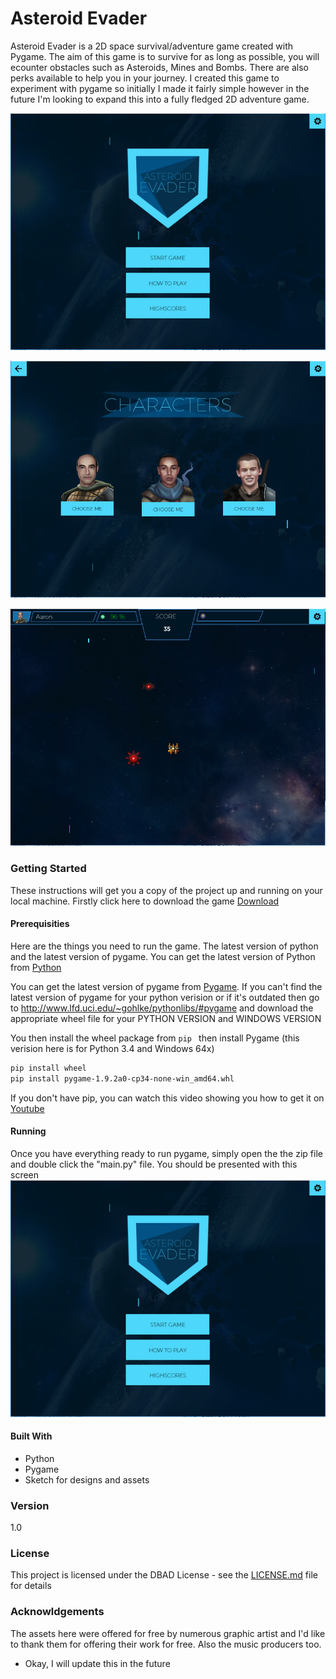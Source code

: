 # Asteroid Evader
Asteroid Evader is a 2D space survival/adventure game created with Pygame. The aim of this game is to survive for as long as possible, you will ecounter obstacles such as Asteroids, Mines and Bombs. There are also perks available to help you in your journey. I created this game to experiment with pygame so initially I made it fairly simple however in the future I'm looking to expand this into a fully fledged 2D adventure game.


![Alt text](5.png)

![Alt text](3.PNG)

![Alt text](4.PNG)

### Getting Started
These instructions will get you a copy of the project up and running on your local machine.
Firstly click here to download the game [Download](https://github.com/AaronKazah/Asteroid-Evader/archive/v1.0.zip)



#### Prerequisities
Here are the things you need to run the game. The latest version of python and the latest version of pygame. You can get the latest version of Python from [Python](https://www.python.org/)

You can get the latest version of pygame from [Pygame](http://www.pygame.org/download.shtml). If you can't find the latest version of pygame for your python verision or if it's outdated then go to http://www.lfd.uci.edu/~gohlke/pythonlibs/#pygame and download the appropriate wheel file for your PYTHON VERSION and WINDOWS VERSION

You then install the wheel package from ```pip ``` then install Pygame (this verision here is for Python 3.4 and Windows 64x)
```sh
pip install wheel
pip install pygame‑1.9.2a0‑cp34‑none‑win_amd64.whl
```
If you don't have pip, you can watch this video showing you how to get it on [Youtube](https://www.youtube.com/watch?v=zPMr0lEMqpo)



#### Running
Once you have everything ready to run pygame, simply open the the zip file and double click the "main.py" file. You should be presented with this screen
![Alt text](5.png)

#### Built With
- Python
- Pygame
- Sketch for designs and assets

### Version
1.0

### License
This project is licensed under the DBAD License - see the [LICENSE.md](http://www.dbad-license.org/) file for details

### Acknowldgements
The assets here were offered for free by numerous graphic artist and I'd like to thank them for offering their work for free. Also the music producers too.
- Okay, I will update this in the future

